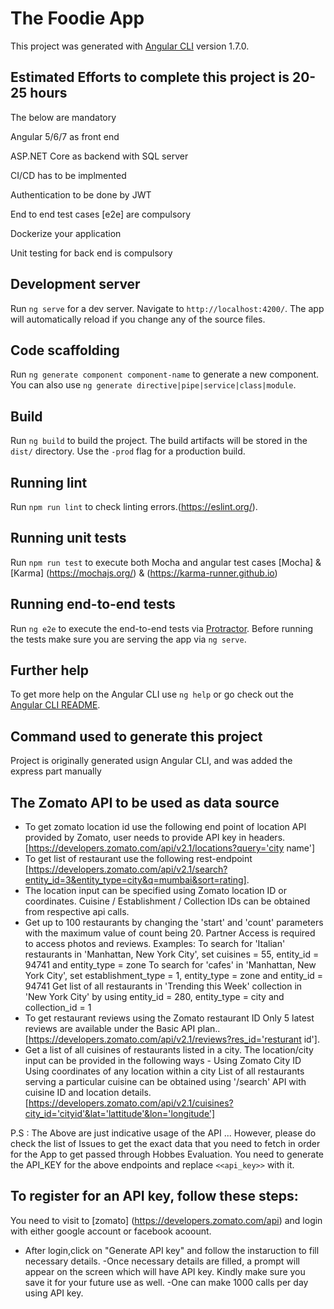 # The Foodie App

This project was generated with [Angular CLI](https://github.com/angular/angular-cli) version 1.7.0.

## Estimated Efforts to complete this project is 20-25 hours

The below are mandatory

Angular 5/6/7 as front end

ASP.NET Core as backend with SQL server

CI/CD has to be implmented

Authentication to be done by JWT

End to end test cases [e2e] are compulsory

Dockerize your application

Unit testing for back end is compulsory

## Development server

Run `ng serve` for a dev server. Navigate to `http://localhost:4200/`. The app will automatically reload if you change any of the source files.

## Code scaffolding

Run `ng generate component component-name` to generate a new component. You can also use `ng generate directive|pipe|service|class|module`.

## Build

Run `ng build` to build the project. The build artifacts will be stored in the `dist/` directory. Use the `-prod` flag for a production build.

## Running lint

Run `npm run lint` to check linting errors.(https://eslint.org/).

## Running unit tests

Run `npm run test` to execute both Mocha and angular test cases [Mocha] & [Karma] (https://mochajs.org/) & (https://karma-runner.github.io) 

## Running end-to-end tests

Run `ng e2e` to execute the end-to-end tests via [Protractor](http://www.protractortest.org/).
Before running the tests make sure you are serving the app via `ng serve`.

## Further help

To get more help on the Angular CLI use `ng help` or go check out the [Angular CLI README](https://github.com/angular/angular-cli/blob/master/README.md).

## Command used to generate this project
Project is originally generated usign Angular CLI, and was added the express part manually

## The Zomato API to be used as data source
- To get zomato location id use the following end point of location API provided by Zomato, user needs to provide API key in headers. [https://developers.zomato.com/api/v2.1/locations?query='city name']
- To get list of restaurant use the following rest-endpoint [https://developers.zomato.com/api/v2.1/search?entity_id=3&entity_type=city&q=mumbai&sort=rating].
- The location input can be specified using Zomato location ID or coordinates. Cuisine / Establishment / Collection IDs can be obtained from respective api calls. 
- Get up to 100 restaurants by changing the 'start' and 'count' parameters with the maximum value of count being 20. Partner Access is required to access photos and reviews.
Examples:
To search for 'Italian' restaurants in 'Manhattan, New York City', set cuisines = 55, entity_id = 94741 and entity_type = zone
To search for 'cafes' in 'Manhattan, New York City', set establishment_type = 1, entity_type = zone and entity_id = 94741
Get list of all restaurants in 'Trending this Week' collection in 'New York City' by using entity_id = 280, entity_type = city and collection_id = 1
- To get restaurant reviews using the Zomato restaurant ID  Only 5 latest reviews are available under the Basic API plan.. [https://developers.zomato.com/api/v2.1/reviews?res_id='resturant id'].
- Get a list of all cuisines of restaurants listed in a city. The location/city input can be provided in the following ways -
  Using Zomato City ID
  Using coordinates of any location within a city
  List of all restaurants serving a particular cuisine can be obtained using '/search' API with cuisine ID and location details. [https://developers.zomato.com/api/v2.1/cuisines?city_id='cityid'&lat='lattitude'&lon='longitude']

P.S : The Above are just indicative usage of the API ... However, please do check the list of Issues to get the exact data that you need to fetch in order for the App to get passed through Hobbes Evaluation. 
You need to generate the API_KEY for the above endpoints and replace  `<<api_key>>` with it.

## To register for an API key, follow these steps:

You need to visit to [zomato] (https://developers.zomato.com/api) and login with either google account or facebook acoount.

- After login,click on "Generate API key" and follow the instaruction to fill necessary details.
-Once necessary details are filled, a prompt will appear on the screen which will have API key. Kindly make sure you save it for your future use as well.
-One can make 1000 calls per day using API key.
